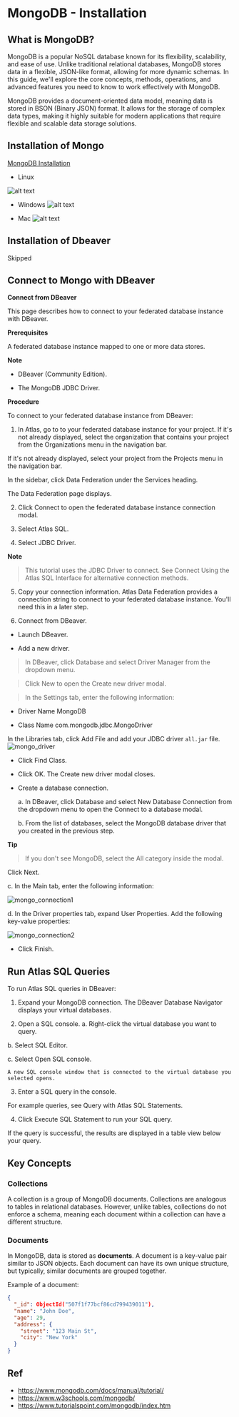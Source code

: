 # MongoDB - Installation

## What is MongoDB?

MongoDB is a popular NoSQL database known for its flexibility, scalability, and ease of use. Unlike traditional relational databases, MongoDB stores data in a flexible, JSON-like format, allowing for more dynamic schemas. In this guide, we'll explore the core concepts, methods, operations, and advanced features you need to know to work effectively with MongoDB.

MongoDB provides a document-oriented data model, meaning data is stored in BSON (Binary JSON) format. It allows for the storage of complex data types, making it highly suitable for modern applications that require flexible and scalable data storage solutions.

## Installation of Mongo

[MongoDB Installation](https://www.mongodb.com/try/download/community)

* Linux 

![alt text](../../../images/database/linux_installation.png)

* Windows
![alt text](../../../images/database/windows_installation.png)

* Mac
![alt text](../../../images/database/mac_installation.png)

## Installation of Dbeaver
Skipped

## Connect to Mongo with DBeaver

**Connect from DBeaver**

This page describes how to connect to your federated database instance with DBeaver.

**Prerequisites**

A federated database instance mapped to one or more data stores.

**Note**

* DBeaver (Community Edition).

* The MongoDB JDBC Driver.

**Procedure**

To connect to your federated database instance from DBeaver:

1. In Atlas, go to to your federated database instance for your project.
If it's not already displayed, select the organization that contains your project from the  Organizations menu in the navigation bar.

If it's not already displayed, select your project from the Projects menu in the navigation bar.

In the sidebar, click Data Federation under the Services heading.

The Data Federation page displays.

2. Click Connect to open the federated database instance connection modal.

3. Select Atlas SQL.

4. Select JDBC Driver.

**Note**
>This tutorial uses the JDBC Driver to connect. See Connect Using the Atlas SQL Interface for alternative connection methods.

5. Copy your connection information.
Atlas Data Federation provides a connection string to connect to your federated database instance. You'll need this in a later step.

6. Connect from DBeaver.

* Launch DBeaver.

* Add a new driver.
>In DBeaver, click Database and select Driver Manager from the dropdown menu.

>Click New to open the Create new driver modal.

>In the Settings tab, enter the following information:

* Driver Name
  MongoDB

* Class Name
    com.mongodb.jdbc.MongoDriver

In the Libraries tab, click Add File and add your JDBC driver `all.jar` file.
![mongo_driver](mongo_driver.png)

* Click Find Class.

* Click OK. The Create new driver modal closes.

* Create a database connection.

  a. In DBeaver, click Database and select New Database Connection from the dropdown menu to open the Connect to a database modal.

  b. From the list of databases, select the MongoDB database driver that you created in the previous step.

**Tip**
>If you don't see MongoDB, select the All category inside the modal.

   Click Next.

  c. In the Main tab, enter the following information:
  
 ![mongo_connection1](../../../images/database/mongo_connection1.png)

  d. In the Driver properties tab, expand User Properties. Add the following key-value properties:

 ![mongo_connection2](../../../images/database/mongo_connection2.png)

* Click Finish.

## Run Atlas SQL Queries

To run Atlas SQL queries in DBeaver:

1. Expand your MongoDB connection.
The DBeaver Database Navigator displays your virtual databases.

2. Open a SQL console.
  a. Right-click the virtual database you want to query.

  b. Select SQL Editor.

  c. Select Open SQL console.

    A new SQL console window that is connected to the virtual database you selected opens.

3. Enter a SQL query in the console.

For example queries, see Query with Atlas SQL Statements.

4. Click Execute SQL Statement to run your SQL query.

If the query is successful, the results are displayed in a table view below your query.

## Key Concepts

### Collections

A collection is a group of MongoDB documents. Collections are analogous to tables in relational databases. However, unlike tables, collections do not enforce a schema, meaning each document within a collection can have a different structure.

### Documents

In MongoDB, data is stored as **documents**. A document is a key-value pair similar to JSON objects. Each document can have its own unique structure, but typically, similar documents are grouped together.

Example of a document:

```json
{
  "_id": ObjectId("507f1f77bcf86cd799439011"),
  "name": "John Doe",
  "age": 29,
  "address": {
    "street": "123 Main St",
    "city": "New York"
  }
}
```

## Ref

- https://www.mongodb.com/docs/manual/tutorial/
- https://www.w3schools.com/mongodb/
- https://www.tutorialspoint.com/mongodb/index.htm